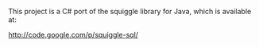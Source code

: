 This project is a C# port of the squiggle library for Java, which is available at:

http://code.google.com/p/squiggle-sql/